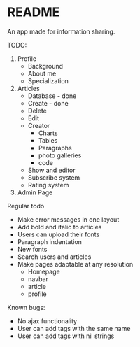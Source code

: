 # README

An app made for information sharing.

TODO:
1. Profile
    * Background
    * About me
    * Specialization
2. Articles
    * Database - done
    * Create - done
    * Delete
    * Edit
    * Creator
        * Charts
        * Tables
        * Paragraphs
        * photo galleries
        * code
    * Show and editor
    * Subscribe system
    * Rating system
3. Admin Page

Regular todo
* Make error messages in one layout
* Add bold and italic to articles
* Users can upload their fonts
* Paragraph indentation
* New fonts
* Search users and articles
* Make pages adaptable at any resolution
    * Homepage
    * navbar
    * article
    * profile
    
    
Known bugs:
* No ajax functionality
* User can add tags with the same name
* User can add tags with nil strings

